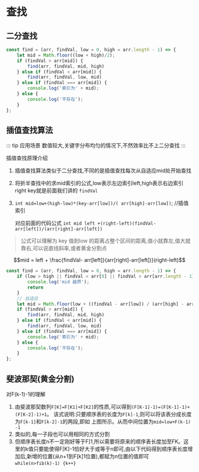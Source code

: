 #  查找

## 二分查找

```javascript
const find = (arr, findVal, low = 0, high = arr.length - 1) => {
    let mid = Math.floor((low + high)/2);
    if (findVal > arr[mid]) {
        find(arr, findVal, mid, high)
    } else if (findVal < arr[mid]) {
        find(arr, findVal, low, mid)
    } else if (findVal === arr[mid]) {
        console.log('索引为' + mid);
    } else {
        console.log('不存在');
    }
};
```



## 插值查找算法

::: tip 应用场景
数值较大,关键字分布均匀的情况下,不然效率比不上二分查找
:::

插值查找原理介绍

1. 插值查找算法类似于二分查找,不同的是插值查找每次从自适应mid处开始查找

2. 将折半查找中的求mid索引的公式,low表示左边索引left,high表示右边索引right key就是前面我们讲的 `findVal`

3. `int mid=low+(high-low)*(key-arr[low])/( arr[high]-arr[low])`; //插值索引

   对应前面的代码公式
   `int mid left +(right-left)(findVal- arr[left])/(arr[right]-arr[left])`

> 公式可以理解为 key 值到low 的距离占整个区间的距离,值小就靠左,值大就靠右,可以说直线斜率,或者黄金分割点



$$mid = left + \frac{findVal- arr[left]}{arr[right]-arr[left])}(right-left)$$

```javascript
const find = (arr, findVal, low = 0, high = arr.length - 1) => {
    if (low > high || findVal < arr[0] || findVal > arr[arr.length - 1]) {
        console.log('mid 越界');
        return
    }
    // 自适应
    let mid = Math.floor(low + ((findVal - arr[low]) / (arr[high] - arr[low])) * (high - low));
    if (findVal > arr[mid]) {
        find(arr, findVal, mid, high)
    } else if (findVal < arr[mid]) {
        find(arr, findVal, low, mid)
    } else if (findVal === arr[mid]) {
        console.log('索引为' + mid);
    } else {
        console.log('不存在');
    }
};
```

## 斐波那契(黄金分割)

对F(k-1)-1的理解

1. 由斐波那契数列`F[K]=F[K1]+F[K2]`的性质,可以得到`(F[K-1]-1)=(F[K-1]-1)+(F[K-2]-1)+1`。
   该式说明:只要顺序表的长度为`F[k]-1`,则可以将该表分成长度为`F[k-1]`和`F[k-2]-1`的两段,即如
   上图所示。从而中间位置为`mid=low+F(k-1) -1`
2. 类似的,每一子段也可以用相同的方式分割
3. 但顺序表长度n不一定刚好等于F]1,所以需要将原来的顺序表长度加至FK。这里的k值只要能使得F[K]-1恰好大于或等于n即可,由以下代码得到顺序表长度增加后,新增的位置(从n+1到F[k]1位置),都赋为n位置的值即可
   `while(n>fib(k)-1) {k++}`